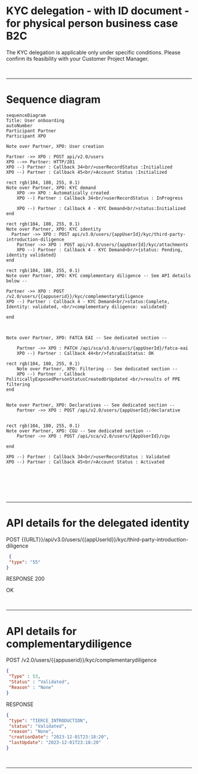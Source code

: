 # KYC delegation - with ID document - for physical person business case B2C

The KYC delegation is applicable only under specific conditions.
Please confirm its feasibility with your Customer Project Manager.	

<br/>

* * *


# Sequence diagram

```mermaid
sequenceDiagram
Title: User onboarding
autoNumber
Participant Partner
Participant XPO

Note over Partner, XPO: User creation

Partner ->> XPO : POST api/v2.0/users
XPO -->> Partner: HTTP/201
XPO --) Partner : Callback 34<br/>userRecordStatus :Initialized
XPO --) Partner : Callback 45<br/>Account Status :Initialized

rect rgb(104, 180, 255, 0.1)
Note over Partner, XPO: KYC demand
    XPO ->> XPO : Automatically created
    XPO --) Partner : Callback 34<br/>userRecordStatus : InProgress

    XPO --) Partner : Callback 4 - KYC Demand<br/>status:Initialized
end

rect rgb(104, 180, 255, 0.1)
Note over Partner, XPO: KYC identity
  Partner ->> XPO : POST api/v3.0/users/{appUserId}/kyc/third-party-introduction-diligence 
    Partner ->> XPO : POST api/v3.0/users/{appUserId}/kyc/attachments
    XPO --) Partner : Callback 4 - KYC Demand<br/>{status: Pending, identity validated}
end

rect rgb(104, 180, 255, 0.1)
Note over Partner, XPO: KYC complementary diligence -- See API details below --

Partner ->> XPO : POST /v2.0/users/{{appuserid}}/kyc/complementarydiligence
XPO --) Partner : Callback 4 - KYC Demand<br/>status:Complete, Identity: validated, <br/>complementary diligence: validated}

end



Note over Partner, XPO: FATCA EAI -- See dedicated section --

    Partner ->> XPO : PATCH /api/sca/v3.0/users/{appUserId}/fatca-eai
    XPO --) Partner : Callback 44<br/>fatcaEaiStatus: OK

rect rgb(104, 180, 255, 0.1)
    Note over Partner, XPO: Filtering -- See dedicated section --
    XPO --) Partner : Callback PoliticallyExposedPersonStatusCreatedOrUpdated <br/>results of PPE filtering 
end


Note over Partner, XPO: Declaratives -- See dedicated section --
    Partner ->> XPO : POST /api/v2.0/users/{appUserId}/declarative


rect rgb(104, 180, 255, 0.1)
Note over Partner, XPO: CGU -- See dedicated section --
    Partner ->> XPO : POST /api/sca/v2.0/users/{AppUserId}/cgu
	
end

XPO --) Partner : Callback 34<br/>userRecordStatus : Validated
XPO --) Partner : Callback 45<br/>Account Status : Activated





```

<br/>

* * *

# API details for the delegated identity

POST {{URLT}}/api/v3.0/users/{{appUserId}}/kyc/third-party-introduction-diligence

```json
 {
 "type": "55"
}
```

RESPONSE 200

OK

<br/>


* * *

# API details for complementarydiligence

POST /v2.0/users/{{appuserid}}/kyc/complementarydiligence

```json
{
 "Type" : 53,
 "Status" : "Validated",
 "Reason" : "None"
}
```

RESPONSE

```json
{
 "type": "TIERCE_INTRODUCTION",
 "status": "Validated",
 "reason": "None",
 "creationDate": "2023-12-01T23:18:20",
 "lastUpdate": "2023-12-01T23:18:20"
}
```

<br/>

* * *
